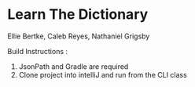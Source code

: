# Learn The Dictionary 

Ellie Bertke, Caleb Reyes, Nathaniel Grigsby

Build Instructions :
  1. JsonPath and Gradle are required
  2. Clone project into intelliJ and run from the CLI class
